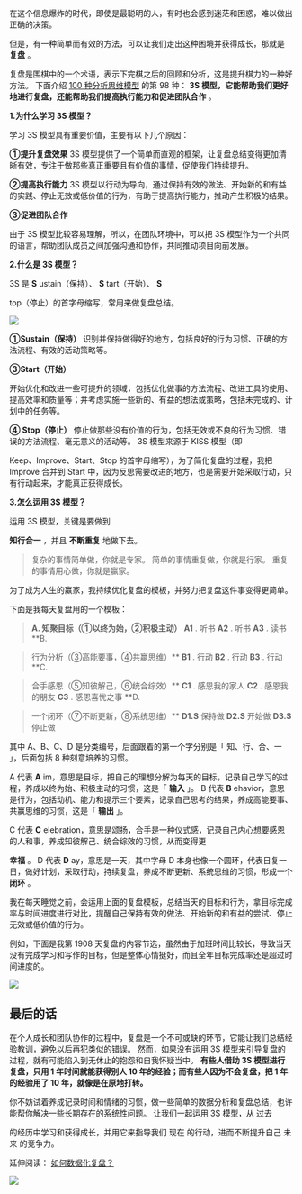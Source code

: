 在这个信息爆炸的时代，即使是最聪明的人，有时也会感到迷茫和困惑，难以做出正确的决策。

但是，有一种简单而有效的方法，可以让我们走出这种困境并获得成长，那就是 **复盘** 。

复盘是围棋中的一个术语，表示下完棋之后的回顾和分析，这是提升棋力的一种好方法。  下面介绍 [100 种分析思维模型](https://mp.weixin.qq.com/mp/appmsgalbum?__biz=MzA4ODE2OTIxMw==&action=getalbum&album_id=1701638273011351554#wechat_redirect) 的第 98 种： **3S 模型，它能帮助我们更好地进行复盘，还能帮助我们提高执行能力和促进团队合作** 。

**1.为什么学习 3S 模型？**

学习 3S 模型具有重要价值，主要有以下几个原因： 

**①提升复盘效果** 3S 模型提供了一个简单而直观的框架，让复盘总结变得更加清晰有效，专注于做那些真正重要且有价值的事情，促使我们持续提升。 

**②提高执行能力** 3S 模型以行动为导向，通过保持有效的做法、开始新的和有益的实践、停止无效或低价值的行为，有助于提高执行能力，推动产生积极的结果。 

**③促进团队合作**

由于 3S 模型比较容易理解，所以，在团队环境中，可以把 3S 模型作为一个共同的语言，帮助团队成员之间加强沟通和协作，共同推动项目向前发展。

**2.什么是 3S  模型？**

3S 是 **S** ustain（保持）、 **S** tart（开始）、 **S**

top（停止）的首字母缩写，常用来做复盘总结。

![](https://mmbiz.qpic.cn/mmbiz_jpg/giaycic3UNwo3UnjSoWlsVjt1OEeDcdLkJBUWn8mJiadiaLuR5J589Rop3lxXKexc3LGs7XvgJbnp9mU5WXe4nhP9g/640?wx_fmt=jpeg) 

**①Sustain（保持）** 识别并保持做得好的地方，包括良好的行为习惯、正确的方法流程、有效的活动策略等。 

**③Start（开始）**

开始优化和改进一些可提升的领域，包括优化做事的方法流程、改进工具的使用、提高效率和质量等；并考虑实施一些新的、有益的想法或策略，包括未完成的、计划中的任务等。

**④ Stop（停止）** 停止做那些没有价值的行为，包括无效或不良的行为习惯、错误的方法流程、毫无意义的活动等。  3S 模型来源于 KISS 模型（即

Keep、Improve、Start、Stop 的首字母缩写），为了简化复盘的过程，我把 Improve 合并到 Start 中，因为反思需要改进的地方，也是需要开始采取行动，只有行动起来，才能真正获得成长。

**3.怎么运用 3S  模型？**

运用 3S 模型，关键是要做到

**知行合一** ，并且 **不断重复** 地做下去。

> 复杂的事情简单做，你就是专家。  简单的事情重复做，你就是行家。  重复的事情用心做，你就是赢家。

为了成为人生的赢家，我持续优化复盘的模板，并努力把复盘这件事变得更简单。  

下面是我每天复盘用的一个模板：

> **A. 知聚目标（①以终为始，②积极主动）** **A1** . 听书  **A2** . 听书  **A3** . 读书  **B.

> 行为分析（③高能要事，④共赢思维）** **B1** . 行动  **B2** . 行动  **B3** . 行动  **C.

> 合手感恩（⑤知彼解己，⑥统合综效）** **C1** . 感恩我的家人  **C2** . 感恩我的朋友  **C3** . 感恩喜忧之事  **D.

> 一个闭环（⑦不断更新，⑧系统思维）** **D1.S** 保持做  **D2.S** 开始做  **D3.S** 停止做

其中 A、B、C、D 是分类编号，后面跟着的第一个字分别是「  知、行、合、一  」，后面包括 8 种刻意培养的习惯。

A 代表 **A** im，意思是目标，把自己的理想分解为每天的目标，记录自己学习的过程，养成以终为始、积极主动的习惯，这是「 **输入** 」。  B 代表 **B** ehavior，意思是行为，包括动机、能力和提示三个要素，记录自己思考的结果，养成高能要事、共赢思维的习惯，这是「 **输出** 」。

C 代表 **C** elebration，意思是颂扬，合手是一种仪式感，记录自己内心想要感恩的人和事，养成知彼解己、统合综效的习惯，从而变得更

**幸福** 。  D 代表 **D** ay，意思是一天，其中字母 D 本身也像一个圆环，代表日复一日，做好计划，采取行动，持续复盘，养成不断更新、系统思维的习惯，形成一个 **闭环** 。

我在每天睡觉之前，会运用上面的复盘模板，总结当天的目标和行为，拿目标完成率与时间进度进行对比，提醒自己保持有效的做法、开始新的和有益的尝试、停止无效或低价值的行为。

例如，下面是我第 1908 天复盘的内容节选，虽然由于加班时间比较长，导致当天没有完成学习和写作的目标，但是整体心情挺好，而且全年目标完成率还是超过时间进度的。

![](https://mmbiz.qpic.cn/mmbiz_png/giaycic3UNwo3CI5DqsozaxZRd4kpSKDuiadyibJc2QzjjGWAxKJlSB5iaWR2mGlo6fXw0Gx1Y8yqFThzhnkdM1kDiaA/640?wx_fmt=png&from=appmsg) 

## **最后的话**

 在个人成长和团队协作的过程中，复盘是一个不可或缺的环节，它能让我们总结经验教训，避免以后再犯类似的错误。  然而，如果没有运用 3S 模型来引导复盘的过程，就有可能陷入到无休止的抱怨和自我怀疑当中。  **有些人借助 3S 模型进行复盘，只用 1 年时间就能获得别人 10 年的经验；而有些人因为不会复盘，把 1 年的经验用了 10 年，就像是在原地打转。**

你不妨试着养成记录时间和情绪的习惯，做一些简单的数据分析和复盘总结，也许能帮你解决一些长期存在的系统性问题。  让我们一起运用 3S 模型，从  过去

的经历中学习和获得成长，并用它来指导我们  现在  的行动，进而不断提升自己  未来  的竞争力。  

延伸阅读： [如何数据化复盘？](https://mp.weixin.qq.com/s?__biz=MzA4ODE2OTIxMw==&mid=2653481286&idx=1&sn=c6928e75a43ef7c7a566dfb37f5b0a03&chksm=8bf206d4bc858fc204ae25e2ca5bd3da198d6586504d5a8ea975574bdcf3b14c9f07ffadb910&scene=21#wechat_redirect) 

![](https://visitor-badge.laobi.icu/badge?page_id=sjhfx.linji&left_text=PageViews&right_color=%2300589F)